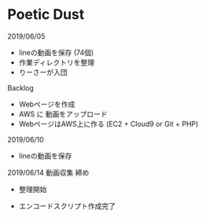 
# Poetic Dust

2019/06/05
 - lineの動画を保存 (74個)
 - 作業ディレクトリを整理
 - りーさーが入団

Backlog
 - Webページを作成
 - AWS に 動画をアップロード
 - WebページはAWS上に作る (EC2 + Cloud9 or Git + PHP)


2019/06/10
 - lineの動画を保存

2019/06/14 動画収集 締め

 - 整理開始

 - エンコードスクリプト作成完了